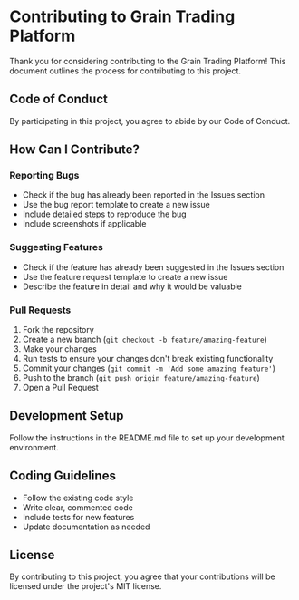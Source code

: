 # Contributing to Grain Trading Platform

Thank you for considering contributing to the Grain Trading Platform! This document outlines the process for contributing to this project.

## Code of Conduct

By participating in this project, you agree to abide by our Code of Conduct.

## How Can I Contribute?

### Reporting Bugs

- Check if the bug has already been reported in the Issues section
- Use the bug report template to create a new issue
- Include detailed steps to reproduce the bug
- Include screenshots if applicable

### Suggesting Features

- Check if the feature has already been suggested in the Issues section
- Use the feature request template to create a new issue
- Describe the feature in detail and why it would be valuable

### Pull Requests

1. Fork the repository
2. Create a new branch (`git checkout -b feature/amazing-feature`)
3. Make your changes
4. Run tests to ensure your changes don't break existing functionality
5. Commit your changes (`git commit -m 'Add some amazing feature'`)
6. Push to the branch (`git push origin feature/amazing-feature`)
7. Open a Pull Request

## Development Setup

Follow the instructions in the README.md file to set up your development environment.

## Coding Guidelines

- Follow the existing code style
- Write clear, commented code
- Include tests for new features
- Update documentation as needed

## License

By contributing to this project, you agree that your contributions will be licensed under the project's MIT license.